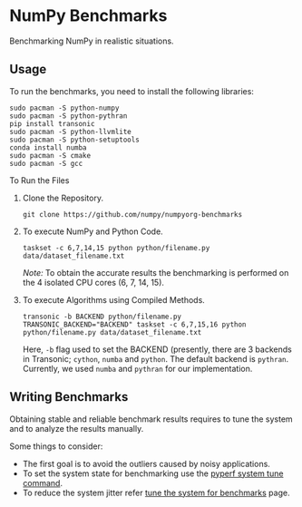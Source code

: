 # NumPy Benchmarks

Benchmarking NumPy in realistic situations.

## Usage

To run the benchmarks, you need to install the following libraries:
```
sudo pacman -S python-numpy
sudo pacman -S python-pythran
pip install transonic
sudo pacman -S python-llvmlite
sudo pacman -S python-setuptools
conda install numba
sudo pacman -S cmake
sudo pacman -S gcc
```

To Run the Files

1. Clone the Repository.
   ```
   git clone https://github.com/numpy/numpyorg-benchmarks
   ```

2. To execute NumPy and Python Code.
   ```
   taskset -c 6,7,14,15 python python/filename.py data/dataset_filename.txt
   ```
   *Note:* To obtain the accurate results the benchmarking is performed on the 4 isolated CPU cores (6, 7, 14, 15).

3. To execute Algorithms using Compiled Methods.
   ```
   transonic -b BACKEND python/filename.py
   TRANSONIC_BACKEND="BACKEND" taskset -c 6,7,15,16 python python/filename.py data/dataset_filename.txt
   ```
   
   Here, `-b` flag used to set the BACKEND (presently, there are 3 backends in Transonic; `cython`, `numba` and `python`. The default backend is `pythran`. Currently, we used `numba` and `pythran` for our implementation.

## Writing Benchmarks

Obtaining stable and reliable benchmark results requires to tune the system and to analyze the results manually.

Some things to consider:
- The first goal is to avoid the outliers caused by noisy applications.
- To set the system state for benchmarking use the [pyperf system tune command](https://pyperf.readthedocs.io/en/latest/cli.html#system-cmd).
- To reduce the system jitter refer [tune the system for benchmarks](https://pyperf.readthedocs.io/en/latest/system.html#system) page.

